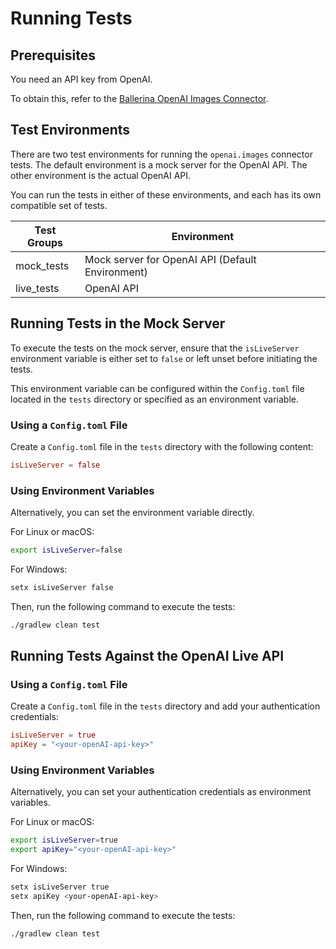 # Running Tests

## Prerequisites

You need an API key from OpenAI.

To obtain this, refer to the [Ballerina OpenAI Images Connector](https://github.com/ballerina-platform/module-ballerinax-openai.images/blob/main/ballerina/Module.md).

## Test Environments

There are two test environments for running the `openai.images` connector tests. The default environment is a mock server for the OpenAI API. The other environment is the actual OpenAI API.

You can run the tests in either of these environments, and each has its own compatible set of tests.

| Test Groups | Environment                                       |
|-------------|---------------------------------------------------|
| mock_tests  | Mock server for OpenAI API (Default Environment)  |
| live_tests  | OpenAI API                                        |

## Running Tests in the Mock Server

To execute the tests on the mock server, ensure that the `isLiveServer` environment variable is either set to `false` or left unset before initiating the tests.

This environment variable can be configured within the `Config.toml` file located in the `tests` directory or specified as an environment variable.

### Using a `Config.toml` File

Create a `Config.toml` file in the `tests` directory with the following content:

```toml
isLiveServer = false
```

### Using Environment Variables

Alternatively, you can set the environment variable directly.

For Linux or macOS:

```bash
export isLiveServer=false
```

For Windows:

```bash
setx isLiveServer false
```

Then, run the following command to execute the tests:

```bash
./gradlew clean test
```

## Running Tests Against the OpenAI Live API

### Using a `Config.toml` File

Create a `Config.toml` file in the `tests` directory and add your authentication credentials:

```toml
isLiveServer = true
apiKey = "<your-openAI-api-key>"
```

### Using Environment Variables

Alternatively, you can set your authentication credentials as environment variables.

For Linux or macOS:

```bash
export isLiveServer=true
export apiKey="<your-openAI-api-key>"
```

For Windows:

```bash
setx isLiveServer true
setx apiKey <your-openAI-api-key>
```

Then, run the following command to execute the tests:

```bash
./gradlew clean test
```